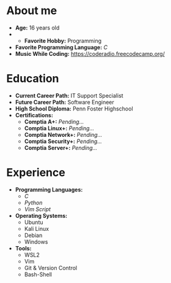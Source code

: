 # About me

- **Age:** 16 years old
- - **Favorite Hobby:** Programming
- **Favorite Programming Language:** *C*
- **Music While Coding:** https://coderadio.freecodecamp.org/

# Education

- **Current Career Path:** IT Support Specialist
- **Future Career Path:** Software Engineer
- **High School Diploma:** Penn Foster Highschool
- **Certifications:**
  - **Comptia A+:** *Pending...*
  - **Comptia Linux+:** *Pending...*
  - **Comptia Network+:** *Pending...*
  - **Comptia Security+:** *Pending...*
  - **Comptia Server+:** *Pending...*

# Experience

- **Programming Languages:**
  - *C*
  - *Python*
  - *Vim Script*
- **Operating Systems:**
  - Ubuntu
  - Kali Linux
  - Debian
  - Windows
- **Tools:**
  - WSL2
  - Vim
  - Git & Version Control
  - Bash-Shell
